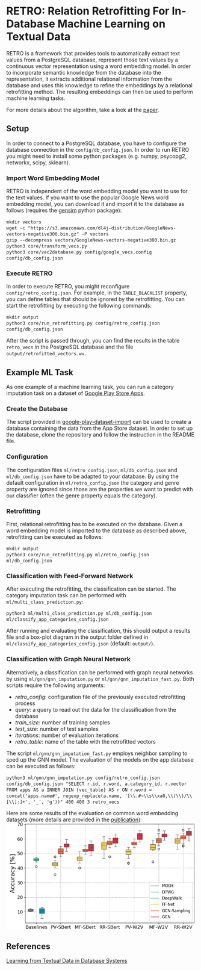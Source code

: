 # RETRO: Relation Retrofitting For In-Database Machine Learning on Textual Data
RETRO is a framework that provides tools to automatically extract text values from a PostgreSQL database, represent those text values by a continuous vector representation using a word embedding model.
In order to incorporate semantic knowledge from the database into the representation, it extracts additional relational information from the database and uses this knowledge to refine the embeddings by a relational retrofitting method.
The resulting embeddings can then be used to perform machine learning tasks.

For more details about the algorithm, take a look at the [paper](https://arxiv.org/abs/1911.12674).

## Setup

In order to connect to a PostgreSQL database, you have to configure the database connection in the `config/db_config.json`.
In order to run RETRO you might need to install some python packages (e.g. numpy, psycopg2, networkx, scipy, sklearn).

### Import Word Embedding Model
RETRO is independent of the word embedding model you want to use for the text values.
If you want to use the popular Google News word embedding model, you can download it and import it to the database as follows (requires the [gensim](https://radimrehurek.com/gensim/) python package):
```
mkdir vectors
wget -c "https://s3.amazonaws.com/dl4j-distribution/GoogleNews-vectors-negative300.bin.gz" -P vectors
gzip --decompress vectors/GoogleNews-vectors-negative300.bin.gz
python3 core/transform_vecs.py
python3 core/vec2database.py config/google_vecs.config config/db_config.json
```

### Execute RETRO

In order to execute RETRO, you might reconfigure `config/retro_config.json`.
For example, in the `TABLE_BLACKLIST` property, you can define tables that should be ignored by the retrofitting.
You can start the retrofitting by executing the following commands:
```
mkdir output
python3 core/run_retrofitting.py config/retro_config.json config/db_config.json
```
After the script is passed through, you can find the results in the table `retro_vecs` in the PostgreSQL database and the file `output/retrofitted_vectors.wv`.

## Example ML Task

As one example of a machine learning task, you can run a category imputation task on a dataset of [Google Play Store Apps](https://www.kaggle.com/lava18/google-play-store-apps).

### Create the Database

The script provided in [google-play-dataset-import](https://github.com/guenthermi/google-play-dataset-import) can be used to create a database containing the data from the App Store dataset.
In order to set up the database, clone the repository and follow the instruction in the README file.

### Configuration

The configuration files `ml/retro_config.json`, `ml/db_config.json` and `ml/db_config.json` have to be adapted to your database.
By using the default configuration in `ml/retro_config.json` the category and genre property are ignored since those are the properties we want to predict with our classifier (often the genre property equals the category).

### Retrofitting

First, relational retrofitting has to be executed on the database.
Given a word embedding model is imported to the database as described above, retrofitting can be executed as follows:

```
mkdir output
python3 core/run_retrofitting.py ml/retro_config.json ml/db_config.json
```

### Classification with Feed-Forward Network

After executing the retrofitting, the classification can be started.
The category imputation task can be performed with `ml/multi_class_prediction.py`:

```
python3 ml/multi_class_prediction.py ml/db_config.json ml/classify_app_categories_config.json
```

After running and evaluating the classification, this should output a results file and a box-plot diagram in the output folder defined in `ml/classify_app_categories_config.json` (default: `output/`).

### Classification with Graph Neural Network

Alternatively, a classification can be performed with graph neural networks by using `ml/gnn/gnn_imputation.py` or `ml/gnn/gnn_imputation_fast.py`.
Both scripts require the following arguments:
* *retro_config*: configuration file of the previously executed retrofitting process
* *query*: a query to read out the data for the classification from the database
* *train_size*: number of training samples
* *test_size*: number of test samples
* *iterations*: number of evaluation iterations
* *retro_table*: name of the table with the retrofitted vectors

The script `ml/gnn/gnn_imputation_fast.py` employs neighbor sampling to sped up the GNN model.
The evaluation of the models on the app database can be executed as follows:
```
python3 ml/gnn/gnn_imputation.py config/retro_config.json config/db_config.json "SELECT r.id, r.word, a.category_id, r.vector FROM apps AS a INNER JOIN {vec_table} AS r ON r.word = concat('apps.name#', regexp_replace(a.name, '[\\.#~\\s\\xa0,\\(\\)/\\[\\]:]+', '_', 'g'))" 400 400 3 retro_vecs
```

Here are some results of the evaluation on common word embedding datasets (more details are provided in the [publication](https://dl.acm.org/doi/10.1145/3340531.3412056)):
![Missing Value Imputation of Google Play Store Apps](ml/evaluation_results.png)

## References
[Learning from Textual Data in Database Systems](https://dl.acm.org/doi/10.1145/3340531.3412056)
